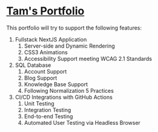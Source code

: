 # **[Tam's Portfolio](https://tvo.dev)**

This portfolio will try to support the following features:
1. Fullstack NextJS Application
    1. Server-side and Dynamic Rendering
    2. CSS3 Animations
    3. Accessibility Support meeting WCAG 2.1 Standards
3. SQL Database
    1. Account Support
    2. Blog Support
    3. Knowledge Base Support
    4. Following Normalization 5 Practices
4. CI/CD Integrations with GitHub Actions
    1. Unit Testing
    2. Integration Testing
    3. End-to-end Testing
    4. Automated User Testing via Headless Browser
  
